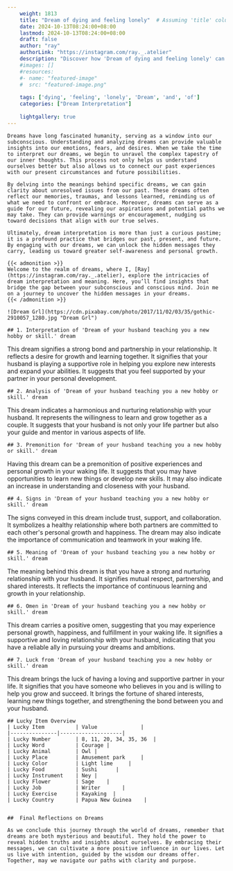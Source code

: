 ```yaml
---
    weight: 1813
    title: "Dream of dying and feeling lonely"  # Assuming 'title' column exists
    date: 2024-10-13T08:24:00+08:00
    lastmod: 2024-10-13T08:24:00+08:00
    draft: false
    author: "ray"
    authorLink: "https://instagram.com/ray._.atelier"
    description: "Discover how 'Dream of dying and feeling lonely' can interpret your future and uncover its significant meanings in your life."
    #images: []
    #resources:
    #- name: "featured-image"
    #  src: "featured-image.png"
    
    tags: ['dying', 'feeling', 'lonely', 'Dream', 'and', 'of']
    categories: ["Dream Interpretation"]
    
    lightgallery: true
---
```

    
    Dreams have long fascinated humanity, serving as a window into our subconscious. Understanding and analyzing dreams can provide valuable insights into our emotions, fears, and desires. When we take the time to interpret our dreams, we begin to unravel the complex tapestry of our inner thoughts. This process not only helps us understand ourselves better but also allows us to connect our past experiences with our present circumstances and future possibilities.
    
    By delving into the meanings behind specific dreams, we can gain clarity about unresolved issues from our past. These dreams often reflect our memories, traumas, and lessons learned, reminding us of what we need to confront or embrace. Moreover, dreams can serve as a guide for our future, revealing our aspirations and potential paths we may take. They can provide warnings or encouragement, nudging us toward decisions that align with our true selves.
    
    Ultimately, dream interpretation is more than just a curious pastime; it is a profound practice that bridges our past, present, and future. By engaging with our dreams, we can unlock the hidden messages they carry, leading us toward greater self-awareness and personal growth.
    
    {{< admonition >}}
    Welcome to the realm of dreams, where I, [Ray](https://instagram.com/ray._.atelier), explore the intricacies of dream interpretation and meaning. Here, you’ll find insights that bridge the gap between your subconscious and conscious mind. Join me on a journey to uncover the hidden messages in your dreams.
    {{< /admonition >}}
    
    ![Dream Grl](https://cdn.pixabay.com/photo/2017/11/02/03/35/gothic-2910057_1280.jpg "Dream Grl")
    
    ## 1. Interpretation of 'Dream of your husband teaching you a new hobby or skill.' dream
    
This dream signifies a strong bond and partnership in your relationship. It reflects a desire for growth and learning together. It signifies that your husband is playing a supportive role in helping you explore new interests and expand your abilities. It suggests that you feel supported by your partner in your personal development.
    
    ## 2. Analysis of 'Dream of your husband teaching you a new hobby or skill.' dream
    
This dream indicates a harmonious and nurturing relationship with your husband. It represents the willingness to learn and grow together as a couple. It suggests that your husband is not only your life partner but also your guide and mentor in various aspects of life.
    
    ## 3. Premonition for 'Dream of your husband teaching you a new hobby or skill.' dream
    
Having this dream can be a premonition of positive experiences and personal growth in your waking life. It suggests that you may have opportunities to learn new things or develop new skills. It may also indicate an increase in understanding and closeness with your husband.
    
    ## 4. Signs in 'Dream of your husband teaching you a new hobby or skill.' dream
    
The signs conveyed in this dream include trust, support, and collaboration. It symbolizes a healthy relationship where both partners are committed to each other's personal growth and happiness. The dream may also indicate the importance of communication and teamwork in your waking life.
    
    ## 5. Meaning of 'Dream of your husband teaching you a new hobby or skill.' dream
    
The meaning behind this dream is that you have a strong and nurturing relationship with your husband. It signifies mutual respect, partnership, and shared interests. It reflects the importance of continuous learning and growth in your relationship.
    
    ## 6. Omen in 'Dream of your husband teaching you a new hobby or skill.' dream
    
This dream carries a positive omen, suggesting that you may experience personal growth, happiness, and fulfillment in your waking life. It signifies a supportive and loving relationship with your husband, indicating that you have a reliable ally in pursuing your dreams and ambitions.
    
    ## 7. Luck from 'Dream of your husband teaching you a new hobby or skill.' dream
    
This dream brings the luck of having a loving and supportive partner in your life. It signifies that you have someone who believes in you and is willing to help you grow and succeed. It brings the fortune of shared interests, learning new things together, and strengthening the bond between you and your husband.
    
    ## Lucky Item Overview
    | Lucky Item          | Value              |
    |---------------|--------------------|
    | Lucky Number        | 8, 11, 20, 34, 35, 36  |
    | Lucky Word          | Courage |
    | Lucky Animal        | Owl |
    | Lucky Place         | Amusement park     |
    | Lucky Color         | Light lime     |
    | Lucky Food          | Sushi      |
    | Lucky Instrument    | Ney |
    | Lucky Flower        | Sage    |
    | Lucky Job           | Writer       |
    | Lucky Exercise      | Kayaking  |
    | Lucky Country       | Papua New Guinea    |
    
    
    ##  Final Reflections on Dreams
    
    As we conclude this journey through the world of dreams, remember that dreams are both mysterious and beautiful. They hold the power to reveal hidden truths and insights about ourselves. By embracing their messages, we can cultivate a more positive influence in our lives. Let us live with intention, guided by the wisdom our dreams offer. Together, may we navigate our paths with clarity and purpose.
    